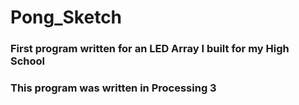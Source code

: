 # Pong_Sketch


### First program written for an LED Array I built for my High School
### This program was written in Processing 3
